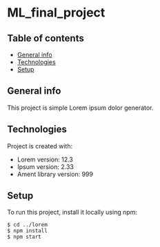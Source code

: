 # ML_final_project
## Table of contents
* [General info](#general-info)
* [Technologies](#technologies)
* [Setup](#setup)

## General info
This project is simple Lorem ipsum dolor generator.
    
## Technologies
Project is created with:
* Lorem version: 12.3
* Ipsum version: 2.33
* Ament library version: 999
    
## Setup
To run this project, install it locally using npm:

```
$ cd ../lorem
$ npm install
$ npm start
```

